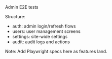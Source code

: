 Admin E2E tests

Structure:
- auth: admin login/refresh flows
- users: user management screens
- settings: site-wide settings
- audit: audit logs and actions

Note: Add Playwright specs here as features land.


